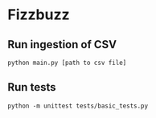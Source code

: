 # Fizzbuzz

## Run ingestion of CSV
```
python main.py [path to csv file]
```

## Run tests
```
python -m unittest tests/basic_tests.py
```
